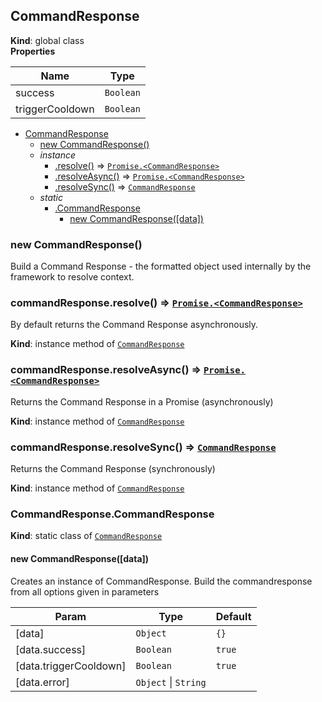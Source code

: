 <a name="CommandResponse"></a>

## CommandResponse
**Kind**: global class  
**Properties**

| Name | Type |
| --- | --- |
| success | <code>Boolean</code> | 
| triggerCooldown | <code>Boolean</code> | 


* [CommandResponse](#CommandResponse)
    * [new CommandResponse()](#new_CommandResponse_new)
    * _instance_
        * [.resolve()](#CommandResponse+resolve) ⇒ [<code>Promise.&lt;CommandResponse&gt;</code>](#CommandResponse)
        * [.resolveAsync()](#CommandResponse+resolveAsync) ⇒ [<code>Promise.&lt;CommandResponse&gt;</code>](#CommandResponse)
        * [.resolveSync()](#CommandResponse+resolveSync) ⇒ [<code>CommandResponse</code>](#CommandResponse)
    * _static_
        * [.CommandResponse](#CommandResponse.CommandResponse)
            * [new CommandResponse([data])](#new_CommandResponse.CommandResponse_new)

<a name="new_CommandResponse_new"></a>

### new CommandResponse()
Build a Command Response - the formatted object used internally by the framework to resolve context.

<a name="CommandResponse+resolve"></a>

### commandResponse.resolve() ⇒ [<code>Promise.&lt;CommandResponse&gt;</code>](#CommandResponse)
By default returns the Command Response asynchronously.

**Kind**: instance method of [<code>CommandResponse</code>](#CommandResponse)  
<a name="CommandResponse+resolveAsync"></a>

### commandResponse.resolveAsync() ⇒ [<code>Promise.&lt;CommandResponse&gt;</code>](#CommandResponse)
Returns the Command Response in a Promise (asynchronously)

**Kind**: instance method of [<code>CommandResponse</code>](#CommandResponse)  
<a name="CommandResponse+resolveSync"></a>

### commandResponse.resolveSync() ⇒ [<code>CommandResponse</code>](#CommandResponse)
Returns the Command Response (synchronously)

**Kind**: instance method of [<code>CommandResponse</code>](#CommandResponse)  
<a name="CommandResponse.CommandResponse"></a>

### CommandResponse.CommandResponse
**Kind**: static class of [<code>CommandResponse</code>](#CommandResponse)  
<a name="new_CommandResponse.CommandResponse_new"></a>

#### new CommandResponse([data])
Creates an instance of CommandResponse.
Build the commandresponse from all options given in parameters


| Param | Type | Default |
| --- | --- | --- |
| [data] | <code>Object</code> | <code>{}</code> | 
| [data.success] | <code>Boolean</code> | <code>true</code> | 
| [data.triggerCooldown] | <code>Boolean</code> | <code>true</code> | 
| [data.error] | <code>Object</code> \| <code>String</code> | <code></code> | 

